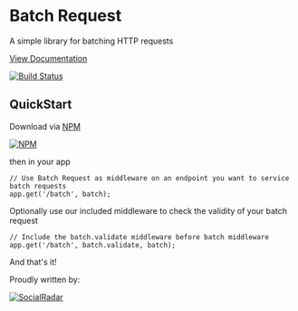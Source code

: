 Batch Request
=============

A simple library for batching HTTP requests

[View Documentation](http://socialradar.github.io/batch-request/)

[![Build Status](https://travis-ci.org/socialradar/batch-request.png?branch=master)](https://travis-ci.org/socialradar/batch-request)

## QuickStart

Download via [NPM](http://npmjs.org)

[![NPM](https://nodei.co/npm/batch-request.png?compact=true)](https://nodei.co/npm/batch-request/)

then in your app

    // Use Batch Request as middleware on an endpoint you want to service batch requests
    app.get('/batch', batch);


Optionally use our included middleware to check the validity of your batch request

    // Include the batch.validate middleware before batch middleware
    app.get('/batch', batch.validate, batch);

And that's it!

Proudly written by:

[![SocialRadar](https://raw.github.com/socialradar/batch-request/master/social-radar-black-orange.png)](http://socialradar.com)
